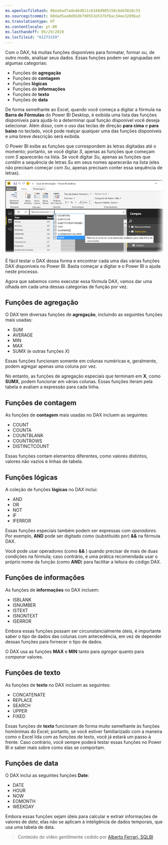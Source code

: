 ```yaml
---
ms.openlocfilehash: 06ee6ad7ade46d811c6340d905150c6dd3810c55
ms.sourcegitcommit: 60dad5aa0d85db790553e537bf8ac34ee3289ba3
ms.translationtype: HT
ms.contentlocale: pt-BR
ms.lasthandoff: 05/29/2019
ms.locfileid: "61273159"
---
```

Com o DAX, há muitas funções disponíveis para formatar, formar ou, de outro modo, analisar seus dados. Essas funções podem ser agrupadas em algumas categorias:

* Funções de **agregação**
* Funções de **contagem**
* Funções **lógicas**
* Funções de **informações**
* Funções de **texto**
* Funções de **data**

De forma semelhante ao Excel, quando você começa a digitar a fórmula na **Barra de Fórmulas** do Power BI Desktop, é exibida uma lista das funções disponíveis para ajudá-lo a determinar qual função disponível você deseja selecionar. Além disso, com o uso das teclas de direção **para cima** e **para baixo** no teclado, você pode realçar qualquer uma das funções disponíveis e uma breve descrição será exibida.

O Power BI exibe as funções que correspondem às letras digitadas até o momento; portanto, se você digitar *S*, apenas as funções que começam com *S* aparecerão na lista. Se você digitar *Su*, apenas as funções que *contêm* a sequência de letras *Su* em seus nomes aparecerão na lista (eles não precisam começar com *Su*, apenas precisam conter essa sequência de letras).

![](media/7-3-dax-functions/dax-functions_1.png)

É fácil testar o DAX dessa forma e encontrar cada uma das várias funções DAX disponíveis no Power BI. Basta começar a digitar e o Power BI o ajuda neste processo.

Agora que sabemos como executar essa fórmula DAX, vamos dar uma olhada em cada uma dessas categorias de função por vez.

## <a name="aggregation-functions"></a>Funções de agregação
O DAX tem diversas funções de **agregação**, incluindo as seguintes funções mais usadas:

* SUM
* AVERAGE
* MIN
* MAX
* SUMX (e outras funções *X*)

Essas funções funcionam somente em colunas numéricas e, geralmente, podem agregar apenas uma coluna por vez.

No entanto, as funções de agregação especiais que terminam em **X**, como **SUMX**, podem funcionar em várias colunas. Essas funções iteram pela tabela e avaliam a expressão para cada linha.

## <a name="counting-functions"></a>Funções de contagem
As funções de **contagem** mais usadas no DAX incluem as seguintes:

* COUNT
* COUNTA
* COUNTBLANK
* COUNTROWS
* DISTINCTCOUNT

Essas funções contam elementos diferentes, como valores distintos, valores não vazios e linhas de tabela.

## <a name="logical-functions"></a>Funções lógicas
A coleção de funções **lógicas** no DAX inclui:

* AND
* OR
* NOT
* IF
* IFERROR

Essas funções especiais também podem ser expressas com *operadores*. Por exemplo, **AND** pode ser digitado como (substituído por) **&&** na fórmula DAX.

Você pode usar operadores (como **&&** ) quando precisar de mais de duas condições na fórmula; caso contrário, é uma prática recomendada usar o próprio nome da função (como **AND**) para facilitar a leitura do código DAX.

## <a name="information-functions"></a>Funções de informações
As funções de **informações** no DAX incluem:

* ISBLANK
* ISNUMBER
* ISTEXT
* ISNONTEXT
* ISERROR

Embora essas funções possam ser circunstancialmente úteis, é importante saber o tipo de dados das colunas com antecedência, em vez de depender dessas funções para fornecer o tipo de dados.

O DAX usa as funções **MAX** e **MIN** tanto para *agregar* quanto para *comparar* valores.

## <a name="text-functions"></a>Funções de texto
As funções de **texto** no DAX incluem as seguintes:

* CONCATENATE
* REPLACE
* SEARCH
* UPPER
* FIXED

Essas funções de **texto** funcionam de forma muito semelhante às funções homônimas do Excel; portanto, se você estiver familiarizado com a maneira como o Excel lida com as funções de texto, você já estará um passo à frente. Caso contrário, você sempre poderá testar essas funções no Power BI e saber mais sobre como elas se comportam.

## <a name="date-functions"></a>Funções de data
O DAX inclui as seguintes funções **Date**:

* DATE
* HOUR
* NOW
* EOMONTH
* WEEKDAY

Embora essas funções sejam úteis para calcular e extrair informações de valores de *data*, elas não se aplicam à inteligência de dados temporais, que usa uma tabela de data.

> Conteúdo do vídeo gentilmente cedido por [Alberto Ferrari, SQLBI](http://www.sqlbi.com/learning-dax)
> 
> 

